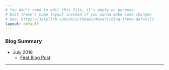```yaml
---
# You don't need to edit this file, it's empty on purpose.
# Edit theme's home layout instead if you wanna make some changes
# See: https://jekyllrb.com/docs/themes/#overriding-theme-defaults
layout: default
---
```



### Blog Summary
- July 2018
  - [First Blog Post](./_posts/2018-07-12-First-Blog-Post.md)



___
